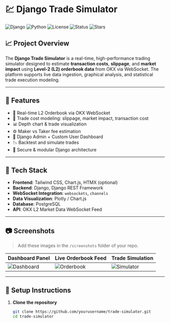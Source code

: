 # 💹 Django Trade Simulator

![Django](https://img.shields.io/badge/Django-4.x-green?logo=django)
![Python](https://img.shields.io/badge/Python-3.10+-blue?logo=python)
![License](https://img.shields.io/github/license/yourusername/trade-simulator)
![Status](https://img.shields.io/badge/Status-In%20Development-orange)
![Stars](https://img.shields.io/github/stars/yourusername/trade-simulator?style=social)

## 📈 Project Overview

The **Django Trade Simulator** is a real-time, high-performance trading simulator designed to estimate **transaction costs**, **slippage**, and **market impact** using **Level-2 (L2) orderbook data** from OKX via WebSocket. The platform supports live data ingestion, graphical analysis, and statistical trade execution modeling.

---

## 🔧 Features

- 📡 Real-time L2 Orderbook via OKX WebSocket
- 🧠 Trade cost modeling: slippage, market impact, transaction cost
- 📊 Depth chart & trade visualization
- ⚙️ Maker vs Taker fee estimation
- 📁 Django Admin + Custom User Dashboard
- 📉 Backtest and simulate trades
- 🔐 Secure & modular Django architecture

---

## 🚀 Tech Stack

- **Frontend**: Tailwind CSS, Chart.js, HTMX (optional)
- **Backend**: Django, Django REST Framework
- **WebSocket Integration**: `websockets`, `channels`
- **Data Visualization**: Plotly / Chart.js
- **Database**: PostgreSQL
- **API**: OKX L2 Market Data WebSocket Feed

---

## 📷 Screenshots

> Add these images in the `/screenshots` folder of your repo.

| Dashboard Panel | Live Orderbook Feed | Trade Simulation |
|------------------|----------------------|-------------------|
| ![Dashboard](screenshots/dashboard.png) | ![Orderbook](screenshots/orderbook.png) | ![Simulator](screenshots/simulator.png) |

---

## 🧪 Setup Instructions

1. **Clone the repository**
   ```bash
   git clone https://github.com/yourusername/trade-simulator.git
   cd trade-simulator
